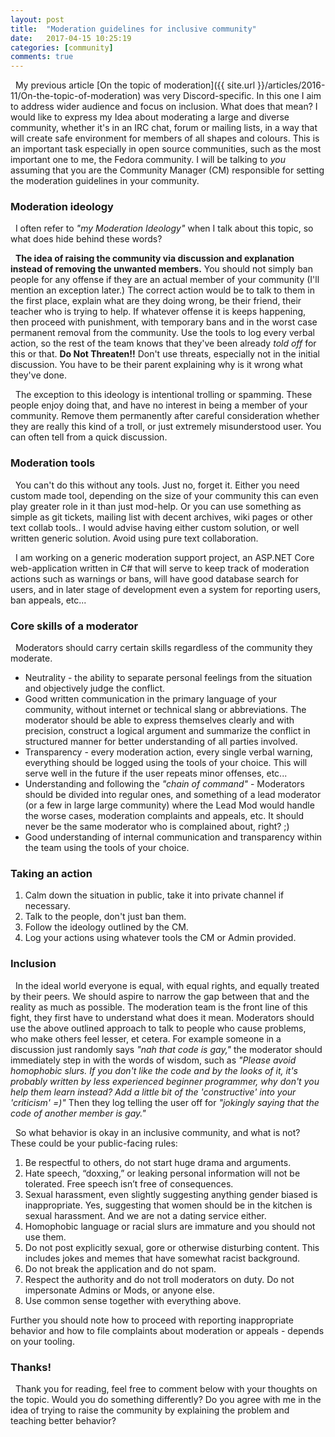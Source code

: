 ```yaml
---
layout: post
title:  "Moderation guidelines for inclusive community"
date:   2017-04-15 10:25:19
categories: [community]
comments: true
---
```

 &nbsp; My previous article [On the topic of moderation]({{ site.url }}/articles/2016-11/On-the-topic-of-moderation) was very Discord-specific. In this one I aim to address wider audience and focus on inclusion. What does that mean? I would like to express my Idea about moderating a large and diverse community, whether it's in an IRC chat, forum or mailing lists, in a way that will create safe environment for members of all shapes and colours. This is an important task especially in open source communities, such as the most important one to me, the Fedora community. I will be talking to _you_ assuming that you are the Community Manager (CM) responsible for setting the moderation guidelines in your community.

<!--more-->

### Moderation ideology

 &nbsp; I often refer to _"my Moderation Ideology"_ when I talk about this topic, so what does hide behind these words?

 &nbsp; **The idea of raising the community via discussion and explanation instead of removing the unwanted members.** You should not simply ban people for any offense if they are an actual member of your community (I'll mention an exception later.) The correct action would be to talk to them in the first place, explain what are they doing wrong, be their friend, their teacher who is trying to help. If whatever offense it is keeps happening, then proceed with punishment, with temporary bans and in the worst case permanent removal from the community. Use the tools to log every verbal action, so the rest of the team knows that they've been already _told off_ for this or that. **Do Not Threaten!!** Don't use threats, especially not in the initial discussion. You have to be their parent explaining why is it wrong what they've done.

 &nbsp; The exception to this ideology is intentional trolling or spamming. These people enjoy doing that, and have no interest in being a member of your community. Remove them permanently after careful consideration whether they are really this kind of a troll, or just extremely misunderstood user. You can often tell from a quick discussion.

### Moderation tools

 &nbsp; You can't do this without any tools. Just no, forget it. Either you need custom made tool, depending on the size of your community this can even play greater role in it than just mod-help. Or you can use something as simple as git tickets, mailing list with decent archives, wiki pages or other text collab tools.. I would advise having either custom solution, or well written generic solution. Avoid using pure text collaboration.

 &nbsp; I am working on a generic moderation support project, an ASP.NET Core web-application written in C# that will serve to keep track of moderation actions such as warnings or bans, will have good database search for users, and in later stage of development even a system for reporting users, ban appeals, etc...

### Core skills of a moderator

 &nbsp; Moderators should carry certain skills regardless of the community they moderate.

* Neutrality - the ability to separate personal feelings from the situation and objectively judge the conflict.
* Good written communication in the primary language of your community, without internet or technical slang or abbreviations. The moderator should be able to express themselves clearly and with precision, construct a logical argument and summarize the conflict in structured manner for better understanding of all parties involved.
* Transparency - every moderation action, every single verbal warning, everything should be logged using the tools of your choice. This will serve well in the future if the user repeats minor offenses, etc...
* Understanding and following the _"chain of command"_ - Moderators should be divided into regular ones, and something of a lead moderator (or a few in large large community) where the Lead Mod would handle the worse cases, moderation complaints and appeals, etc. It should never be the same moderator who is complained about, right? ;) 
* Good understanding of internal communication and transparency within the team using the tools of your choice.

### Taking an action

1. Calm down the situation in public, take it into private channel if necessary.
1. Talk to the people, don't just ban them.
1. Follow the ideology outlined by the CM.
1. Log your actions using whatever tools the CM or Admin provided.

### Inclusion

 &nbsp; In the ideal world everyone is equal, with equal rights, and equally treated by their peers. We should aspire to narrow the gap between that and the reality as much as possible. The moderation team is the front line of this fight, they first have to understand what does it mean. Moderators should use the above outlined approach to talk to people who cause problems, who make others feel lesser, et cetera. For example someone in a discussion just randomly says _"nah that code is gay,"_ the moderator should immediately step in with the words of wisdom, such as _"Please avoid homophobic slurs. If you don't like the code and by the looks of it, it's probably written by less experienced beginner programmer, why don't you help them learn instead? Add a little bit of the 'constructive' into your 'criticism' =)"_ Then they log telling the user off for _"jokingly saying that the code of another member is gay."_

 &nbsp; So what behavior is okay in an inclusive community, and what is not? These could be your public-facing rules:

1. Be respectful to others, do not start huge drama and arguments.
1. Hate speech, “doxxing,” or leaking personal information will not be tolerated. Free speech isn’t free of consequences.
1. Sexual harassment, even slightly suggesting anything gender biased is inappropriate. Yes, suggesting that women should be in the kitchen is sexual harassment. And we are not a dating service either.
1. Homophobic language or racial slurs are immature and you should not use them.
1. Do not post explicitly sexual, gore or otherwise disturbing content. This includes jokes and memes that have somewhat racist background.
1. Do not break the application and do not spam.
1. Respect the authority and do not troll moderators on duty. Do not impersonate Admins or Mods, or anyone else.
1. Use common sense together with everything above.

Further you should note how to proceed with reporting inappropriate behavior and how to file complaints about moderation or appeals - depends on your tooling.

### Thanks!

 &nbsp; Thank you for reading, feel free to comment below with your thoughts on the topic. Would you do something differently? Do you agree with me in the idea of trying to raise the community by explaining the problem and teaching better behavior?

